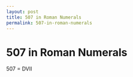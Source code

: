 ```yaml
---
layout: post
title: 507 in Roman Numerals
permalink: 507-in-roman-numerals
---
```


# 507 in Roman Numerals

507 = DVII
